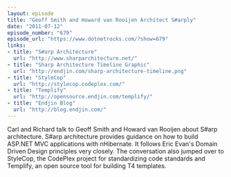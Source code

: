 ```yaml
---
layout: episode
title: "Geoff Smith and Howard van Rooijen Architect S#arply"
date: "2011-07-12"
episode_number: "679"
episode_url: "https://www.dotnetrocks.com/?show=679"
links:
- title: "S#arp Architecture"
  url: "http://www.sharparchitecture.net/"
- title: "Sharp Architecture Timeline Graphic"
  url: "http://endjin.com/sharp-architecture-timeline.png"
- title: "StyleCop"
  url: "http://stylecop.codeplex.com/"
- title: "Templify"
  url: "http://opensource.endjin.com/templify/"
- title: "Endjin Blog"
  url: "http://blog.endjin.com/"
---
```


Carl and Richard talk to Geoff Smith and Howard van Rooijen about S#arp architecture. S#arp architecture provides guidance on how to build ASP.NET MVC applications with nHibernate. It follows Eric Evan's Domain Driven Design principles very closely. The conversation also jumped over to StyleCop, the CodePlex project for standardizing code standards and Templify, an open source tool for building T4 templates.
